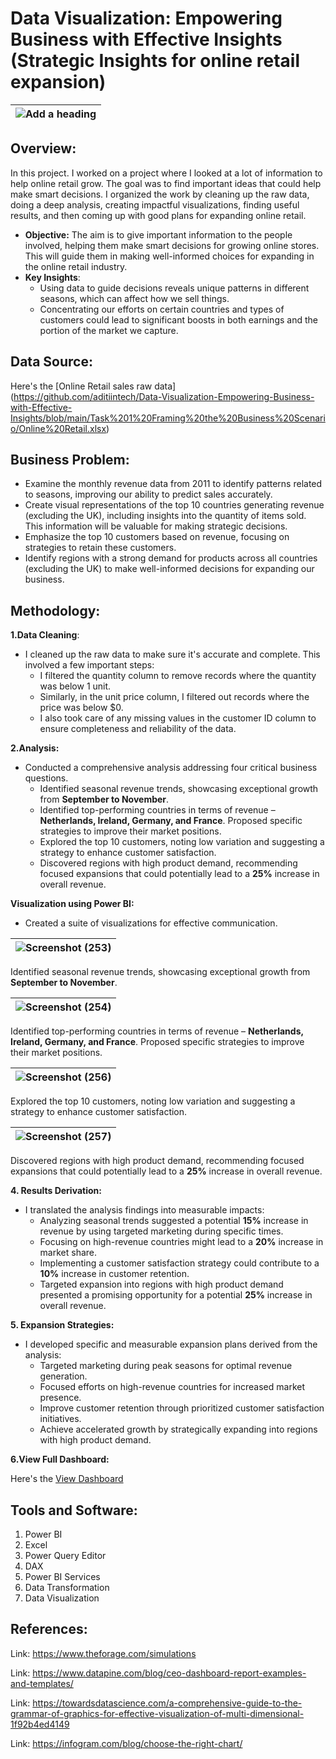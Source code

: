 # Data Visualization: Empowering Business with Effective Insights (Strategic Insights for online retail expansion)

|![Add a heading](https://github.com/aditiintech/Tata-Group-Data-Visualization-Internship-Empowering_Business_with_effective_insights/assets/118357991/3bafbaac-5b78-46f4-9bb7-7b07bb1a3bea)|
|--------------|

## Overview:
In this project. I worked on a project where I looked at a lot of information to help online retail grow. The goal was to find important ideas that could help make smart decisions. I organized the work by cleaning up the raw data, doing a deep analysis, creating impactful visualizations, finding useful results, and then coming up with good plans for expanding online retail.

  - **Objective:** The aim is to give important information to the people involved, helping them make smart decisions for growing online stores. This will guide them in making well-informed choices for expanding in the online retail industry.
  - **Key Insights**:
    - Using data to guide decisions reveals unique patterns in different seasons, which can affect how we sell things.
    - Concentrating our efforts on certain countries and types of customers could lead to significant boosts in both earnings and the portion of the market we capture.

## Data Source:
  Here's the [Online Retail sales raw data]
(https://github.com/aditiintech/Data-Visualization-Empowering-Business-with-Effective-Insights/blob/main/Task%201%20Framing%20the%20Business%20Scenario/Online%20Retail.xlsx)
## Business Problem:
 - Examine the monthly revenue data from 2011 to identify patterns related to seasons, improving our ability to predict sales accurately.
 - Create visual representations of the top 10 countries generating revenue (excluding the UK), including insights into the quantity of items sold. This information will be valuable for making strategic decisions.
 - Emphasize the top 10 customers based on revenue, focusing on strategies to retain these customers.
 - Identify regions with a strong demand for products across all countries (excluding the UK) to make well-informed decisions for expanding our business.

## Methodology:

**1.Data Cleaning**:
- I cleaned up the raw data to make sure it's accurate and complete. This involved a few important steps:
  - I filtered the quantity column to remove records where the quantity was below 1 unit.
  - Similarly, in the unit price column, I filtered out records where the price was below $0.
  - I also took care of any missing values in the customer ID column to ensure completeness and reliability of the data.
   
 **2.Analysis:**
   - Conducted a comprehensive analysis addressing four critical business questions.
      - Identified seasonal revenue trends, showcasing exceptional growth from **September to November**.
      - Identified top-performing countries in terms of revenue – **Netherlands, Ireland, Germany, and France**. Proposed specific strategies to improve their market positions.
      - Explored the top 10 customers, noting low variation and suggesting a strategy to enhance customer satisfaction.
      - Discovered regions with high product demand, recommending focused expansions that could potentially lead to a **25%** increase in overall revenue.

**Visualization using Power BI:**
 - Created a suite of visualizations for effective communication.
   

|![Screenshot (253)](https://github.com/aditiintech/Tata-Group-Data-Visualization-Internship-Empowering_Business_with_effective_insights/assets/118357991/232d3fa8-d61f-4b7b-9364-c29eb1f7d6f0)|
|---------------|

Identified seasonal revenue trends, showcasing exceptional growth from **September to November**.

|![Screenshot (254)](https://github.com/aditiintech/Tata-Group-Data-Visualization-Internship-Empowering_Business_with_effective_insights/assets/118357991/65d0f5a9-f434-424d-a607-1225fba5ea40)|
|---------------|

Identified top-performing countries in terms of revenue – **Netherlands, Ireland, Germany, and France**. Proposed specific strategies to improve their market positions.

|![Screenshot (256)](https://github.com/aditiintech/Tata-Group-Data-Visualization-Internship-Empowering_Business_with_effective_insights/assets/118357991/dfcb698d-3d91-499e-aa38-0bc4e19a5496)|
|---------------|

Explored the top 10 customers, noting low variation and suggesting a strategy to enhance customer satisfaction.

|![Screenshot (257)](https://github.com/aditiintech/Tata-Group-Data-Visualization-Internship-Empowering_Business_with_effective_insights/assets/118357991/0a27365e-e681-48bb-bcdb-a61ef9216d91)|
|---------------|

Discovered regions with high product demand, recommending focused expansions that could potentially lead to a **25%** increase in overall revenue.

**4. Results Derivation:**
- I translated the analysis findings into measurable impacts:
  - Analyzing seasonal trends suggested a potential **15%** increase in revenue by using targeted marketing during specific times.
  - Focusing on high-revenue countries might lead to a **20%** increase in market share.
  - Implementing a customer satisfaction strategy could contribute to a **10%** increase in customer retention.
  - Targeted expansion into regions with high product demand presented a promising opportunity for a potential **25%** increase in overall revenue.
  
**5. Expansion Strategies:**
- I developed specific and measurable expansion plans derived from the analysis:
  - Targeted marketing during peak seasons for optimal revenue generation.
  - Focused efforts on high-revenue countries for increased market presence.
  - Improve customer retention through prioritized customer satisfaction initiatives.
  - Achieve accelerated growth by strategically expanding into regions with high product demand.
 
**6.View Full Dashboard:**

Here's the [View Dashboard](https://github.com/aditiintech/Data-Visualization-Empowering-Business-with-Effective-Insights/blob/main/Task%203%20Creating%20Effective%20Visuals/TATA%20Internship%20-%20Data%20Visualization%20-Empowering%20Business%20with%20Effective%20Insights.pbix)

## Tools and Software:
1. Power BI
2. Excel
3. Power Query Editor
4. DAX
5. Power BI Services
6. Data Transformation
7. Data Visualization

## References:

Link: https://www.theforage.com/simulations

Link: https://www.datapine.com/blog/ceo-dashboard-report-examples-and-templates/

Link: https://towardsdatascience.com/a-comprehensive-guide-to-the-grammar-of-graphics-for-effective-visualization-of-multi-dimensional-1f92b4ed4149

Link: https://infogram.com/blog/choose-the-right-chart/




